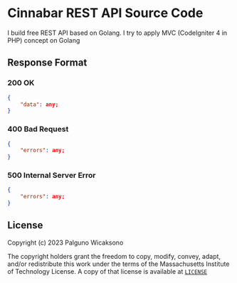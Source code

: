 # Cinnabar REST API Source Code

I build free REST API based on Golang. I try to apply MVC  (CodeIgniter 4 in PHP) concept on Golang

## Response Format

### 200 OK
```json
{
    "data": any;
}
```
### 400 Bad Request
```json
{
    "errors": any;
}
```
### 500 Internal Server Error
```json
{
    "errors": any;
}
```
## License
Copyright (c) 2023 Palguno Wicaksono

The copyright holders grant the freedom to copy, modify, convey, adapt, and/or redistribute this work under the terms of the Massachusetts Institute of Technology License.
A copy of that license is available at [`LICENSE`](https://license.icaksh.my.id/MIT)
